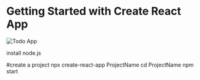 # Getting Started with Create React App

![Todo App](https://github.com/juhingeorge/Modern-ToDoApp/assets/117583068/0f461edb-abc6-489d-8fb6-c12ef6fdce9d)

install node.js

#create a project
npx create-react-app ProjectName
cd ProjectName
npm start
